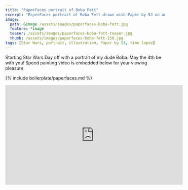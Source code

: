 ```yaml
---
title: "PaperFaces portrait of Boba Fett"
excerpt: "PaperFaces portrait of Boba Fett drawn with Paper by 53 on an iPad."
image: 
  path: &image /assets/images/paperfaces-boba-fett.jpg 
  feature: *image
  teaser: /assets/images/paperfaces-boba-fett-teaser.jpg
  thumb: /assets/images/paperfaces-boba-fett-150.jpg
tags: [Star Wars, portrait, illustration, Paper by 53, time lapse]
---
```


Starting Star Wars Day off with a portrait of my dude Boba. May the 4th be with you! Speed painting video is embedded below for your viewing pleasure.

{% include boilerplate/paperfaces.md %}

<iframe width="560" height="315" src="https://www.youtube.com/embed/XvVoXgxwrMA" frameborder="0"> </iframe>
